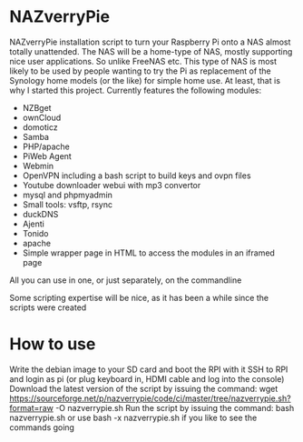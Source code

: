 # NAZverryPie 
NAZverryPie installation script to turn your Raspberry Pi onto a NAS almost totally unattended. The NAS will be a home-type of NAS, mostly supporting nice user applications. So unlike FreeNAS etc. This type of NAS is most likely to be used by people wanting to try the Pi as replacement of the Synology home models (or the like) for simple home use. At least, that is why I started this project.
Currently features the following modules:
- NZBget
- ownCloud
- domoticz
- Samba
- PHP/apache
- PiWeb Agent
- Webmin
- OpenVPN including a bash script to build keys and ovpn files
- Youtube downloader webui with mp3 convertor
- mysql and phpmyadmin
- Small tools: vsftp, rsync
- duckDNS
- Ajenti
- Tonido
- apache
- Simple wrapper page in HTML to access the modules in an iframed page


All you can use in one, or just separately, on the commandline

Some scripting expertise will be nice, as it has been a while since the scripts were created


# How to use
Write the debian image to your SD card and boot the RPI with it
SSH to RPI and login as pi (or plug keyboard in, HDMI cable and log into the console)
Download the latest version of the script by issuing the command:
wget https://sourceforge.net/p/nazverrypie/code/ci/master/tree/nazverrypie.sh?format=raw -O nazverrypie.sh
Run the script by issuing the command:
bash nazverrypie.sh 
or use bash -x nazverrypie.sh if you like to see the commands going